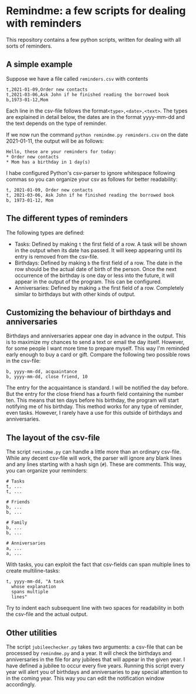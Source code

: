 # Remindme: a few scripts for dealing with reminders

This repository contains a few python scripts, written for dealing with
all sorts of reminders.

## A simple example

Suppose we have a file called `reminders.csv` with contents

```
t,2021-01-09,Order new contacts
t,2021-03-06,Ask John if he finished reading the borrowed book
b,1973-01-12,Mom
```

Each line in the csv-file follows the format`<type>,<date>,<text>`. The types
are explained in detail below, the dates are in the format yyyy-mm-dd and the
text depends on the type of reminder.

If we now run the command `python remindme.py reminders.csv` on the date
2021-01-11, the output will be as follows:

```
Hello, these are your reminders for today:
* Order new contacts
* Mom has a birthday in 1 day(s)
```

I habe configured Python's csv-parser to ignore whitespace following commas
so you can organize your csv as follows for better readability:

```
t, 2021-01-09, Order new contacts
t, 2021-03-06, Ask John if he finished reading the borrowed book
b, 1973-01-12, Mom
```

## The different types of reminders

The following types are defined:
- Tasks: Defined by making `t` the first field of a row. A task will be shown in
  the output when its date has passed. It will keep appearing until its entry is
  removed from the csv-file.
- Birthdays: Defined by making `b` the first field of a row. The date in the row
  should be the actual date of birth of the person. Once the next occurrence of
  the birthday is one day or less into the future, it will appear in the output
  of the program. This can be configured.
- Anniversaries: Defined by making `a` the first field of a row. Completely
  similar to birthdays but with other kinds of output.

## Customizing the behaviour of birthdays and anniversaries

Birthdays and anniversaries appear one day in advance in the output. This is to
maximize my chances to send a text or email the day itself. However, for some people
I want more time to prepare myself. This way I'm reminded early enough to buy a card
or gift. Compare the following two possible rows in the csv-file:

```
b, yyyy-mm-dd, acquaintance
b, yyyy-mm-dd, close friend, 10
```

The entry for the acquaintance is standard. I will be notified the day before. But the
entry for the close friend has a fourth field containing the number ten. This means that
ten days before his birthday, the program will start notifying me of his birthday. This
method works for any type of reminder, even tasks. However, I rarely have a use for this
outside of birthdays and anniversaries.

## The layout of the csv-file

The script `remindme.py` can handle a little more than an ordinary csv-file. While any
decent csv-file will work, the parser will ignore any blank lines and any lines starting
with a hash sign (`#`). These are comments. This way, you can organize your reminders:

```
# Tasks
t, ...
t, ...

# Friends
b, ...
b, ...

# Family
b, ...
b, ...

# Anniversaries
a, ...
a, ...
```

With tasks, you can exploit the fact that csv-fields can span multiple lines to create
multiline-tasks:

```
t, yyyy-mm-dd, "A task
  whose explanation
  spans multiple
  lines"
```

Try to indent each subsequent line with two spaces for readability in both the csv-file
and the actual output.

## Other utilities

The script `jubileechecker.py` takes two arguments: a csv-file that can be processed
by `remindme.py` and a year. It will check the birthdays and anniversaries in the file
for any jubilees that will appear in the given year. I have defined a jubilee to occur
every five years. Running this script every year will alert you of birthdays and
anniversaries to pay special attention to in the coming year. This way you can edit
the notification window accordingly.